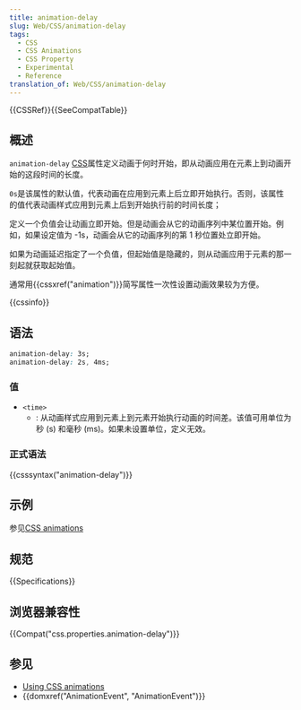 ```yaml
---
title: animation-delay
slug: Web/CSS/animation-delay
tags:
  - CSS
  - CSS Animations
  - CSS Property
  - Experimental
  - Reference
translation_of: Web/CSS/animation-delay
---
```

{{CSSRef}}{{SeeCompatTable}}

## 概述

`animation-delay` [CSS](/en-US/docs/CSS)属性定义动画于何时开始，即从动画应用在元素上到动画开始的这段时间的长度。

`0s`是该属性的默认值，代表动画在应用到元素上后立即开始执行。否则，该属性的值代表动画样式应用到元素上后到开始执行前的时间长度；

定义一个负值会让动画立即开始。但是动画会从它的动画序列中某位置开始。例如，如果设定值为 -1s，动画会从它的动画序列的第 1 秒位置处立即开始。

如果为动画延迟指定了一个负值，但起始值是隐藏的，则从动画应用于元素的那一刻起就获取起始值。

通常用{{cssxref("animation")}}简写属性一次性设置动画效果较为方便。

{{cssinfo}}

## 语法

```css
animation-delay: 3s;
animation-delay: 2s, 4ms;
```

### 值

- `<time>`
  - : 从动画样式应用到元素上到元素开始执行动画的时间差。该值可用单位为秒 (s) 和毫秒 (ms)。如果未设置单位，定义无效。

### 正式语法

{{csssyntax("animation-delay")}}

## 示例

参见[CSS animations](/en-US/docs/CSS/CSS_animations)

## 规范

{{Specifications}}

## 浏览器兼容性

{{Compat("css.properties.animation-delay")}}

## 参见

- [Using CSS animations](/en-US/docs/CSS/Tutorials/Using_CSS_animations)
- {{domxref("AnimationEvent", "AnimationEvent")}}
